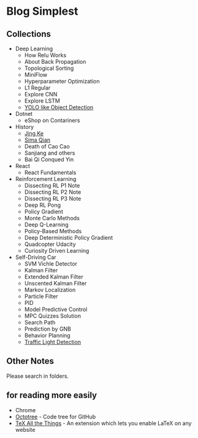 # Blog Simplest

## Collections
- Deep Learning
  - How Relu Works
  - About Back Propagation
  - Topological Sorting
  - MiniFlow
  - Hyperparameter Optimization
  - L1 Regular
  - Explore CNN
  - Explore LSTM
  - [YOLO like Object Detection](./2018/2018-12-13_Traffic_Light_Detection/traffic_light_detection.md)
- Dotnet
  - eShop on Contariners
- History
  - [Jing Ke](./2016/2016-08-08-Jing_Ke/jingke.md)
  - [Sima Qian](./2016/2016-09-01-Sima_Qian/simaqian.md)
  - Death of Cao Cao
  - Sanjiang and others
  - Bai Qi Conqued Yin
- React
  - React Fundamentals
- Reinforcement Learning
  - Dissecting RL P1 Note
  - Dissecting RL P2 Note
  - Dissecting RL P3 Note
  - Deep RL Pong
  - Policy Gradient
  - Monte Carlo Methods
  - Deep Q-Learning
  - Policy-Based Methods
  - Deep Deterministic Policy Gradient
  - Quadcopter Udacity
  - Curiosity Driven Learning
- Self-Driving Car
  - SVM Vichle Detector
  - Kalman Filter
  - Extended Kalman Filter
  - Unscented Kalman Filter
  - Markov Localization
  - Particle Filter
  - PID
  - Model Predictive Control
  - MPC Quizzes Solution
  - Search Path
  - Prediction by GNB
  - Behavior Planning
  - [Traffic Light Detection](./2018/2018-12-13_Traffic_Light_Detection/traffic_light_detection.md)

## Other Notes
Please search in folders.

## for reading more easily

- Chrome
- [Octotree](https://chrome.google.com/webstore/detail/octotree/bkhaagjahfmjljalopjnoealnfndnagc) - Code tree for GitHub
- [TeX All the Things](https://chrome.google.com/webstore/detail/tex-all-the-things/cbimabofgmfdkicghcadidpemeenbffn) - An extension which lets you enable LaTeX on any website